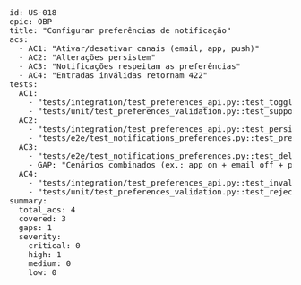 <pre>
id: US-018
epic: OBP
title: "Configurar preferências de notificação"
acs:
  - AC1: "Ativar/desativar canais (email, app, push)"
  - AC2: "Alterações persistem"
  - AC3: "Notificações respeitam as preferências"
  - AC4: "Entradas inválidas retornam 422"
tests:
  AC1:
    - "tests/integration/test_preferences_api.py::test_toggle_channels_email_app_push"
    - "tests/unit/test_preferences_validation.py::test_supported_channels_only"
  AC2:
    - "tests/integration/test_preferences_api.py::test_persist_user_preferences"
    - "tests/e2e/test_notifications_preferences.py::test_prefs_survive_logout_login"
  AC3:
    - "tests/e2e/test_notifications_preferences.py::test_delivery_respects_user_preferences"
    - GAP: "Cenários combinados (ex.: app on + email off + push off) em eventos múltiplos (P1)"
  AC4:
    - "tests/integration/test_preferences_api.py::test_invalid_payload_returns_422"
    - "tests/unit/test_preferences_validation.py::test_reject_unknown_fields_and_values"
summary:
  total_acs: 4
  covered: 3
  gaps: 1
  severity:
    critical: 0
    high: 1
    medium: 0
    low: 0
</pre>
